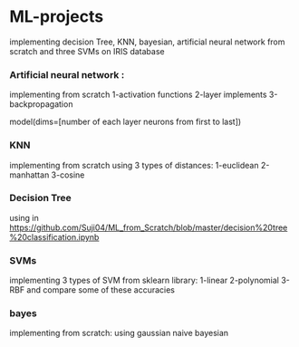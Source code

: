 # ML-projects

implementing decision Tree, KNN, bayesian, artificial neural network from scratch and three SVMs on IRIS database 

### Artificial neural network :
implementing from scratch
    1-activation functions
    2-layer implements
    3-backpropagation

model(dims=[number of each layer neurons from first to last])

### KNN
implementing from scratch
using 3 types of distances:
    1-euclidean
    2-manhattan
    3-cosine

### Decision Tree
using in https://github.com/Suji04/ML_from_Scratch/blob/master/decision%20tree%20classification.ipynb

### SVMs
implementing 3 types of SVM from sklearn library:
    1-linear
    2-polynomial
    3-RBF
and compare some of these accuracies

### bayes
implementing from scratch:
using gaussian naive bayesian
